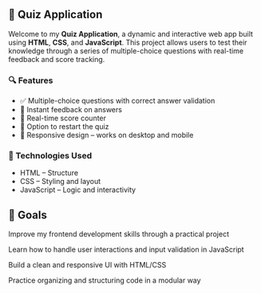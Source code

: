 

## 🧠 Quiz Application

Welcome to my **Quiz Application**, a dynamic and interactive web app built using **HTML**, **CSS**, and **JavaScript**. This project allows users to test their knowledge through a series of multiple-choice questions with real-time feedback and score tracking.

### 🔍 Features

* ✅ Multiple-choice questions with correct answer validation
* 🧾 Instant feedback on answers
* 🧮 Real-time score counter
* 🔄 Option to restart the quiz
* 📱 Responsive design – works on desktop and mobile

### 🚀 Technologies Used

* HTML – Structure
* CSS – Styling and layout
* JavaScript – Logic and interactivity


## 🎯 Goals

Improve my frontend development skills through a practical project

Learn how to handle user interactions and input validation in JavaScript

Build a clean and responsive UI with HTML/CSS

Practice organizing and structuring code in a modular way

